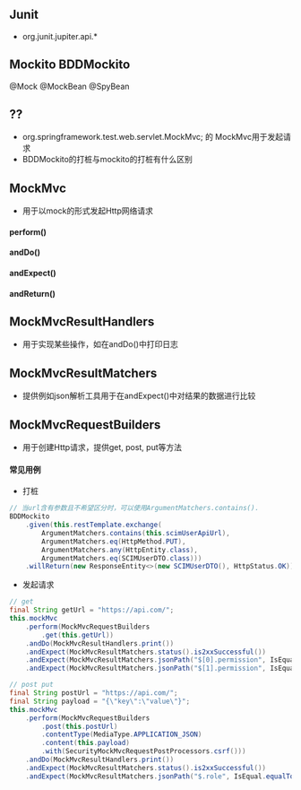 ## Junit
* org.junit.jupiter.api.*

## Mockito BDDMockito




@Mock
@MockBean
@SpyBean











## ??
* org.springframework.test.web.servlet.MockMvc; 的 MockMvc用于发起请求
* BDDMockito的打桩与mockito的打桩有什么区别



## MockMvc
* 用于以mock的形式发起Http网络请求

#### perform()

#### andDo()

#### andExpect()

#### andReturn() 

## MockMvcResultHandlers
* 用于实现某些操作，如在andDo()中打印日志

## MockMvcResultMatchers
* 提供例如json解析工具用于在andExpect()中对结果的数据进行比较

## MockMvcRequestBuilders
* 用于创建Http请求，提供get, post, put等方法


#### 常见用例
* 打桩
```java
// 当url含有参数且不希望区分时，可以使用ArgumentMatchers.contains().
BDDMockito
    .given(this.restTemplate.exchange(
        ArgumentMatchers.contains(this.scimUserApiUrl),
        ArgumentMatchers.eq(HttpMethod.PUT),
        ArgumentMatchers.any(HttpEntity.class),
        ArgumentMatchers.eq(SCIMUserDTO.class)))
    .willReturn(new ResponseEntity<>(new SCIMUserDTO(), HttpStatus.OK))
```

* 发起请求
```java
// get
final String getUrl = "https://api.com/";
this.mockMvc
    .perform(MockMvcRequestBuilders
        .get(this.getUrl))
    .andDo(MockMvcResultHandlers.print())
    .andExpect(MockMvcResultMatchers.status().is2xxSuccessful())
    .andExpect(MockMvcResultMatchers.jsonPath("$[0].permission", IsEqual.equalTo(Boolean.TRUE)))
    .andExpect(MockMvcResultMatchers.jsonPath("$[1].permission", IsEqual.equalTo(Boolean.TRUE)));

// post put
final String postUrl = "https://api.com/";
final String payload = "{\"key\":\"value\"}";
this.mockMvc
    .perform(MockMvcRequestBuilders
        .post(this.postUrl)
        .contentType(MediaType.APPLICATION_JSON)
        .content(this.payload)
        .with(SecurityMockMvcRequestPostProcessors.csrf()))
    .andDo(MockMvcResultHandlers.print())
    .andExpect(MockMvcResultMatchers.status().is2xxSuccessful())
    .andExpect(MockMvcResultMatchers.jsonPath("$.role", IsEqual.equalTo("expected String")));
```